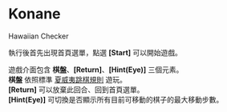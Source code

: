 # Konane
Hawaiian Checker

執行後首先出現首頁選單，點選 <b>[Start]</b> 可以開始遊戲。

遊戲介面包含 <b>棋盤</b>、<b>[Return]</b>、<b>[Hint(Eye)]</b> 三個元素。  
<b>棋盤</b> 依照標準 [夏威夷跳棋規則](https://brainking.com/cn/GameRules?tp=94) 遊玩。  
<b>[Return]</b> 可以放棄此回合、回到首頁選單。  
<b>[Hint(Eye)]</b> 可切換是否顯示所有目前可移動的棋子的最大移動步數。
